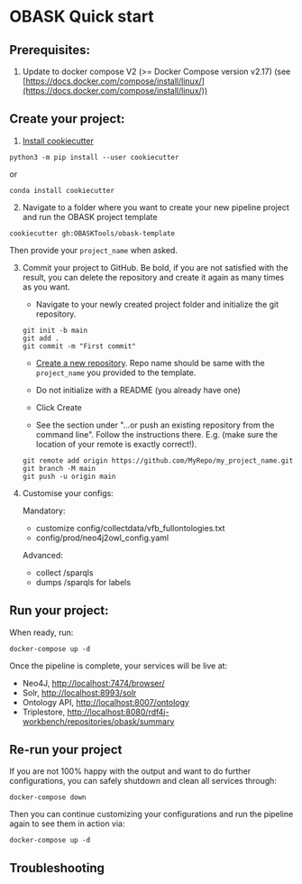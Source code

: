# OBASK Quick start

## Prerequisites:

1. Update to docker compose V2 (>= Docker Compose version v2.17) (see [https://docs.docker.com/compose/install/linux/](https://docs.docker.com/compose/install/linux/))

## Create your project:

1. [Install cookiecutter](https://cookiecutter.readthedocs.io/en/latest/installation.html#install-cookiecutter)

`python3 -m pip install --user cookiecutter`

or

`conda install cookiecutter`

2. Navigate to a folder where you want to create your new pipeline project and run the OBASK project template

`cookiecutter gh:OBASKTools/obask-template`

Then provide your `project_name` when asked.

3. Commit your project to GitHub. Be bold, if you are not satisfied with the result, you can delete the repository and create it again as many times as you want.

    - Navigate to your newly created project folder and initialize the git repository.
    ```
    git init -b main
    git add .
    git commit -m "First commit"
    ```

    - [Create a new repository](https://github.com/new). Repo name should be same with the `project_name` you provided to the template.

    - Do not initialize with a README (you already have one)

    - Click Create

    - See the section under "…or push an existing repository from the command line". Follow the instructions there. E.g. (make sure the location of your remote is exactly correct!).
    ```
    git remote add origin https://github.com/MyRepo/my_project_name.git
    git branch -M main
    git push -u origin main
    ```

4. Customise your configs:

    Mandatory:
    - customize config/collectdata/vfb_fullontologies.txt
    - config/prod/neo4j2owl_config.yaml
    
    Advanced:
    - collect /sparqls
    - dumps /sparqls for labels

## Run your project:

When ready, run: 

`docker-compose up -d`

Once the pipeline is complete, your services will be live at:  
- Neo4J, [http://localhost:7474/browser/](http://localhost:7474/browser/)   
- Solr, [http://localhost:8993/solr](http://localhost:8993/solr)  
- Ontology API, [http://localhost:8007/ontology](http://localhost:8007/ontology)        
- Triplestore, [http://localhost:8080/rdf4j-workbench/repositories/obask/summary](http://localhost:8080/rdf4j-workbench/repositories/obask/summary)       


## Re-run your project

If you are not 100% happy with the output and want to do further configurations, you can safely shutdown and clean all services through:

`docker-compose down`

Then you can continue customizing your configurations and run the pipeline again to see them in action via:

`docker-compose up -d`

## Troubleshooting


